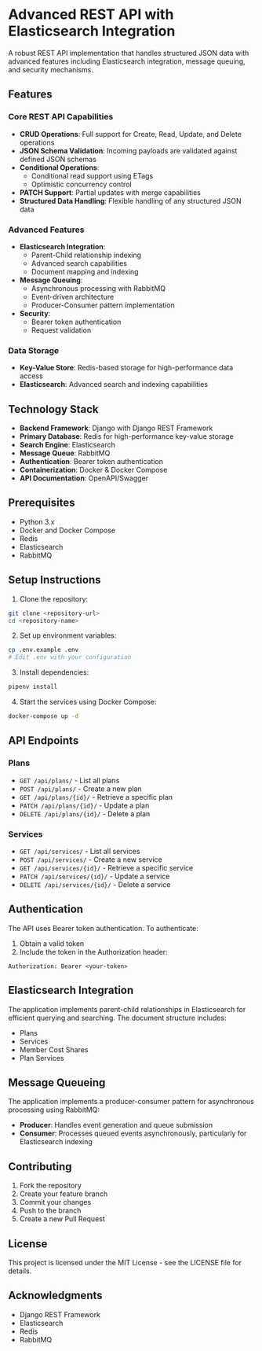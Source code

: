 # Advanced REST API with Elasticsearch Integration

A robust REST API implementation that handles structured JSON data with advanced features including Elasticsearch integration, message queuing, and security mechanisms.

## Features

### Core REST API Capabilities
- **CRUD Operations**: Full support for Create, Read, Update, and Delete operations
- **JSON Schema Validation**: Incoming payloads are validated against defined JSON schemas
- **Conditional Operations**: 
  - Conditional read support using ETags
  - Optimistic concurrency control
- **PATCH Support**: Partial updates with merge capabilities
- **Structured Data Handling**: Flexible handling of any structured JSON data

### Advanced Features
- **Elasticsearch Integration**:
  - Parent-Child relationship indexing
  - Advanced search capabilities
  - Document mapping and indexing
- **Message Queuing**:
  - Asynchronous processing with RabbitMQ
  - Event-driven architecture
  - Producer-Consumer pattern implementation
- **Security**:
  - Bearer token authentication
  - Request validation

### Data Storage
- **Key-Value Store**: Redis-based storage for high-performance data access
- **Elasticsearch**: Advanced search and indexing capabilities

## Technology Stack

- **Backend Framework**: Django with Django REST Framework
- **Primary Database**: Redis for high-performance key-value storage
- **Search Engine**: Elasticsearch
- **Message Queue**: RabbitMQ
- **Authentication**: Bearer token authentication
- **Containerization**: Docker & Docker Compose
- **API Documentation**: OpenAPI/Swagger

## Prerequisites

- Python 3.x
- Docker and Docker Compose
- Redis
- Elasticsearch
- RabbitMQ

## Setup Instructions

1. Clone the repository:
```bash
git clone <repository-url>
cd <repository-name>
```

2. Set up environment variables:
```bash
cp .env.example .env
# Edit .env with your configuration
```

3. Install dependencies:
```bash
pipenv install
```

4. Start the services using Docker Compose:
```bash
docker-compose up -d
```

## API Endpoints

### Plans
- `GET /api/plans/` - List all plans
- `POST /api/plans/` - Create a new plan
- `GET /api/plans/{id}/` - Retrieve a specific plan
- `PATCH /api/plans/{id}/` - Update a plan
- `DELETE /api/plans/{id}/` - Delete a plan

### Services
- `GET /api/services/` - List all services
- `POST /api/services/` - Create a new service
- `GET /api/services/{id}/` - Retrieve a specific service
- `PATCH /api/services/{id}/` - Update a service
- `DELETE /api/services/{id}/` - Delete a service

## Authentication

The API uses Bearer token authentication. To authenticate:

1. Obtain a valid token
2. Include the token in the Authorization header:
```
Authorization: Bearer <your-token>
```

## Elasticsearch Integration

The application implements parent-child relationships in Elasticsearch for efficient querying and searching. The document structure includes:

- Plans
- Services
- Member Cost Shares
- Plan Services

## Message Queueing

The application implements a producer-consumer pattern for asynchronous processing using RabbitMQ:

- **Producer**: Handles event generation and queue submission
- **Consumer**: Processes queued events asynchronously, particularly for Elasticsearch indexing

## Contributing

1. Fork the repository
2. Create your feature branch
3. Commit your changes
4. Push to the branch
5. Create a new Pull Request

## License

This project is licensed under the MIT License - see the LICENSE file for details.

## Acknowledgments

- Django REST Framework
- Elasticsearch
- Redis
- RabbitMQ 
